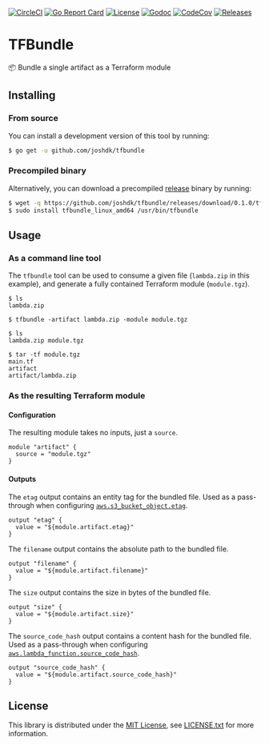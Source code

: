 [![CircleCI][circleci-badge]][circleci-link]
[![Go Report Card][go-report-card-badge]][go-report-card-link]
[![License][license-badge]][license-link]
[![Godoc][godoc-badge]][godoc-link]
[![CodeCov][codecov-badge]][codecov-link]
[![Releases][github-release-badge]][github-release-link]

# TFBundle

📦 Bundle a single artifact as a Terraform module

## Installing

### From source

You can install a development version of this tool by running:

```bash
$ go get -u github.com/joshdk/tfbundle
```

### Precompiled binary

Alternatively, you can download a precompiled [release][github-release-link] binary by running:

```bash
$ wget -q https://github.com/joshdk/tfbundle/releases/download/0.1.0/tfbundle_linux_amd64
$ sudo install tfbundle_linux_amd64 /usr/bin/tfbundle
```

## Usage

### As a command line tool

The `tfbundle` tool can be used to consume a given file (`lambda.zip` in this example), and generate a fully contained Terraform module (`module.tgz`).

```
$ ls
lambda.zip

$ tfbundle -artifact lambda.zip -module module.tgz

$ ls
lambda.zip module.tgz

$ tar -tf module.tgz
main.tf
artifact
artifact/lambda.zip
```

### As the resulting Terraform module

#### Configuration

The resulting module takes no inputs, just a `source`.

```hcl
module "artifact" {
  source = "module.tgz"
}
```

#### Outputs

The `etag` output contains an entity tag for the bundled file. Used as a pass-through when configuring [`aws.s3_bucket_object.etag`](https://www.terraform.io/docs/providers/aws/r/s3_bucket_object.html#etag).

```hcl
output "etag" {
  value = "${module.artifact.etag}"
}
```

The `filename` output contains the absolute path to the bundled file.

```hcl
output "filename" {
  value = "${module.artifact.filename}"
}
```

The `size` output contains the size in bytes of the bundled file.

```hcl
output "size" {
  value = "${module.artifact.size}"
}
```

The `source_code_hash` output contains a content hash for the bundled file. Used as a pass-through when configuring [`aws.lambda_function.source_code_hash`](https://www.terraform.io/docs/providers/aws/r/lambda_function.html#source_code_hash).

```hcl
output "source_code_hash" {
  value = "${module.artifact.source_code_hash}"
}
```

## License

This library is distributed under the [MIT License][license-link], see [LICENSE.txt][license-file] for more information.

[circleci-badge]:        https://circleci.com/gh/joshdk/tfbundle.svg?&style=shield
[circleci-link]:         https://circleci.com/gh/joshdk/workflows/tfbundle/tree/master
[go-report-card-badge]:  https://goreportcard.com/badge/github.com/joshdk/tfbundle
[go-report-card-link]:   https://goreportcard.com/report/github.com/joshdk/tfbundle
[license-badge]:         https://img.shields.io/badge/license-MIT-green.svg
[license-file]:          https://github.com/joshdk/tfbundle/blob/master/LICENSE.txt
[license-link]:          https://opensource.org/licenses/MIT
[godoc-badge]:           https://godoc.org/github.com/joshdk/tfbundle/bundle?status.svg
[godoc-link]:            https://godoc.org/github.com/joshdk/tfbundle/bundle
[codecov-badge]:         https://codecov.io/gh/joshdk/tfbundle/branch/master/graph/badge.svg
[codecov-link]:          https://codecov.io/gh/joshdk/tfbundle
[github-release-badge]:  https://img.shields.io/github/release/joshdk/tfbundle/all.svg
[github-release-link]:   https://github.com/joshdk/tfbundle/releases
